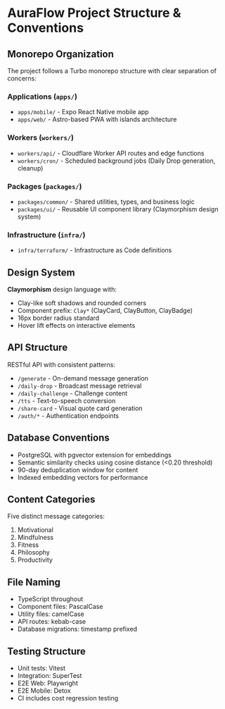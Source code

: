 # AuraFlow Project Structure & Conventions

## Monorepo Organization
The project follows a Turbo monorepo structure with clear separation of concerns:

### Applications (`apps/`)
- `apps/mobile/` - Expo React Native mobile app
- `apps/web/` - Astro-based PWA with islands architecture

### Workers (`workers/`)
- `workers/api/` - Cloudflare Worker API routes and edge functions
- `workers/cron/` - Scheduled background jobs (Daily Drop generation, cleanup)

### Packages (`packages/`)
- `packages/common/` - Shared utilities, types, and business logic
- `packages/ui/` - Reusable UI component library (Claymorphism design system)

### Infrastructure (`infra/`)
- `infra/terraform/` - Infrastructure as Code definitions

## Design System
**Claymorphism** design language with:
- Clay-like soft shadows and rounded corners
- Component prefix: `Clay*` (ClayCard, ClayButton, ClayBadge)
- 16px border radius standard
- Hover lift effects on interactive elements

## API Structure
RESTful API with consistent patterns:
- `/generate` - On-demand message generation
- `/daily-drop` - Broadcast message retrieval
- `/daily-challenge` - Challenge content
- `/tts` - Text-to-speech conversion
- `/share-card` - Visual quote card generation
- `/auth/*` - Authentication endpoints

## Database Conventions
- PostgreSQL with pgvector extension for embeddings
- Semantic similarity checks using cosine distance (<0.20 threshold)
- 90-day deduplication window for content
- Indexed embedding vectors for performance

## Content Categories
Five distinct message categories:
1. Motivational
2. Mindfulness  
3. Fitness
4. Philosophy
5. Productivity

## File Naming
- TypeScript throughout
- Component files: PascalCase
- Utility files: camelCase
- API routes: kebab-case
- Database migrations: timestamp prefixed

## Testing Structure
- Unit tests: Vitest
- Integration: SuperTest
- E2E Web: Playwright
- E2E Mobile: Detox
- CI includes cost regression testing